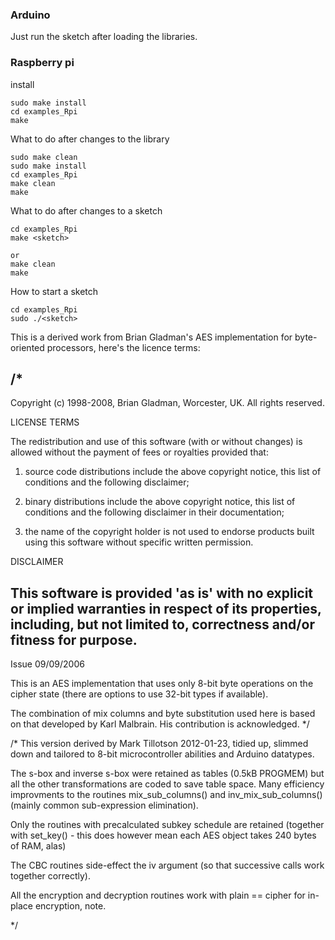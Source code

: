 ### Arduino
Just run the sketch after loading the libraries.

### Raspberry  pi
install
```
sudo make install
cd examples_Rpi
make
```

What to do after changes to the library
```
sudo make clean
sudo make install
cd examples_Rpi
make clean
make
```

What to do after changes to a sketch
```
cd examples_Rpi
make <sketch>

or 
make clean
make
```

How to start a sketch
```
cd examples_Rpi
sudo ./<sketch>
```

This is a derived work from Brian Gladman's AES implementation for byte-oriented
processors, here's the licence terms:

/*
 ---------------------------------------------------------------------------
 Copyright (c) 1998-2008, Brian Gladman, Worcester, UK. All rights reserved.

 LICENSE TERMS

 The redistribution and use of this software (with or without changes)
 is allowed without the payment of fees or royalties provided that:

  1. source code distributions include the above copyright notice, this
     list of conditions and the following disclaimer;

  2. binary distributions include the above copyright notice, this list
     of conditions and the following disclaimer in their documentation;

  3. the name of the copyright holder is not used to endorse products
     built using this software without specific written permission.

 DISCLAIMER

 This software is provided 'as is' with no explicit or implied warranties
 in respect of its properties, including, but not limited to, correctness
 and/or fitness for purpose.
 ---------------------------------------------------------------------------
 Issue 09/09/2006

 This is an AES implementation that uses only 8-bit byte operations on the
 cipher state (there are options to use 32-bit types if available).

 The combination of mix columns and byte substitution used here is based on
 that developed by Karl Malbrain. His contribution is acknowledged.
 */

/* This version derived by Mark Tillotson 2012-01-23, tidied up, slimmed down
   and tailored to 8-bit microcontroller abilities and Arduino datatypes.

   The s-box and inverse s-box were retained as tables (0.5kB PROGMEM) but all 
   the other transformations are coded to save table space.  Many efficiency 
   improvments to the routines mix_sub_columns() and inv_mix_sub_columns()
   (mainly common sub-expression elimination).

   Only the routines with precalculated subkey schedule are retained (together
   with set_key() - this does however mean each AES object takes 240 bytes of 
   RAM, alas)

   The CBC routines side-effect the iv argument (so that successive calls work
   together correctly).

   All the encryption and decryption routines work with plain == cipher for
   in-place encryption, note.

*/
